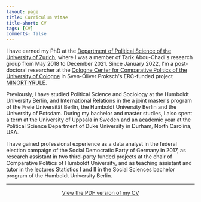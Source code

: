 ```yaml
---
layout: page
title: Curriculum Vitae
title-short: CV
tags: [CV]
comments: false
---
```


I have earned my PhD at the [Department of Political Science  of the University of Zurich](https://www.ipz.uzh.ch/en.html), where I was a member of Tarik Abou-Chadi's research group from May 2018 to December 2021.
Since January 2022, I'm a post-doctoral researcher at the [Cologne Center for Comparative Politics of the University of Cologne](https://cccp.uni-koeln.de/ "Cologne Center for Comparative Politics") in Sven-Oliver Proksch's ERC-funded project [MINORTIYRULE](https://cordis.europa.eu/project/id/101002115/en "ERC: 'Democracy without Majorities: Political Representation under Minority Rule'").

Previously, I have studied 
Political Science and Sociology at the Humboldt University Berlin, 
and 
International Relations in the a joint master's program
of the Freie Universität Berlin, the Humboldt University Berlin and the University of Potsdam.
During my bachelor and master studies, I also spent a term at the University of Uppsala in Sweden and an academic year at the Political Science Department of Duke University in Durham, North Carolina, USA.

I have gained professional experience as a data analyst in the federal election campaign of the Social Democratic Party of Germany in 2017, as research assistant in two third-party funded projects at the chair of Comparative Politics of Humboldt University, and as teaching assistant and tutor in the lectures Statistics I and II in the Social Sciences bachelor program of the Humboldt University Berlin.

------
<center>
<a class="btn zoombtn" href="{{ site.url }}/download/hauke_licht_cv.pdf">View the PDF version of my CV</a>
</center>
